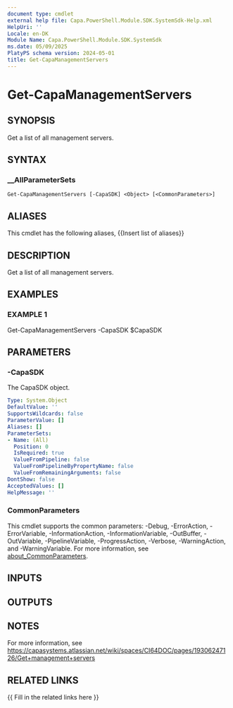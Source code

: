 ```yaml
---
document type: cmdlet
external help file: Capa.PowerShell.Module.SDK.SystemSdk-Help.xml
HelpUri: ''
Locale: en-DK
Module Name: Capa.PowerShell.Module.SDK.SystemSdk
ms.date: 05/09/2025
PlatyPS schema version: 2024-05-01
title: Get-CapaManagementServers
---
```


# Get-CapaManagementServers

## SYNOPSIS

Get a list of all management servers.

## SYNTAX

### __AllParameterSets

```
Get-CapaManagementServers [-CapaSDK] <Object> [<CommonParameters>]
```

## ALIASES

This cmdlet has the following aliases,
  {{Insert list of aliases}}

## DESCRIPTION

Get a list of all management servers.

## EXAMPLES

### EXAMPLE 1

Get-CapaManagementServers -CapaSDK $CapaSDK

## PARAMETERS

### -CapaSDK

The CapaSDK object.

```yaml
Type: System.Object
DefaultValue: ''
SupportsWildcards: false
ParameterValue: []
Aliases: []
ParameterSets:
- Name: (All)
  Position: 0
  IsRequired: true
  ValueFromPipeline: false
  ValueFromPipelineByPropertyName: false
  ValueFromRemainingArguments: false
DontShow: false
AcceptedValues: []
HelpMessage: ''
```

### CommonParameters

This cmdlet supports the common parameters: -Debug, -ErrorAction, -ErrorVariable,
-InformationAction, -InformationVariable, -OutBuffer, -OutVariable, -PipelineVariable,
-ProgressAction, -Verbose, -WarningAction, and -WarningVariable. For more information, see
[about_CommonParameters](https://go.microsoft.com/fwlink/?LinkID=113216).

## INPUTS

## OUTPUTS

## NOTES

For more information, see https://capasystems.atlassian.net/wiki/spaces/CI64DOC/pages/19306247126/Get+management+servers


## RELATED LINKS

{{ Fill in the related links here }}

